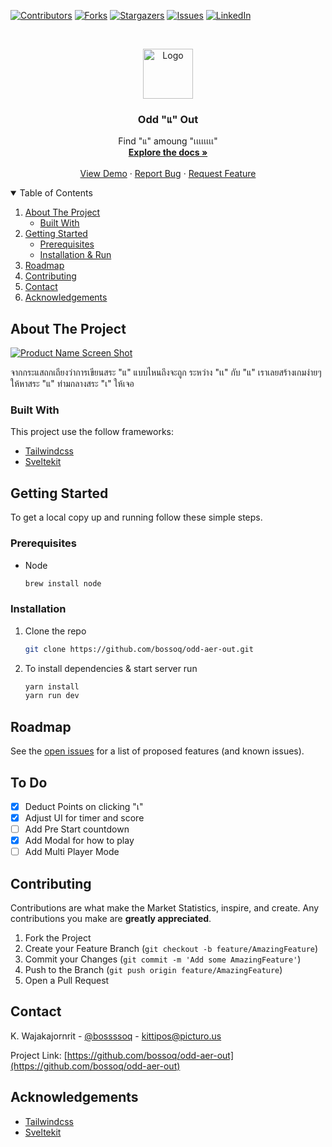 <!--
*** Thanks for checking out the Best-README-Template. If you have a suggestion
*** that would make this better, please fork the repo and create a pull request
*** or simply open an issue with the tag "enhancement".
*** Thanks again! Now go create something AMAZING! :D
-->

<!-- PROJECT SHIELDS -->
<!--
*** I'm using markdown "reference style" links for readability.
*** Reference links are enclosed in brackets [ ] instead of parentheses ( ).
*** See the bottom of this document for the declaration of the reference variables
*** for contributors-url, forks-url, etc. This is an optional, concise syntax you may use.
*** https://www.markdownguide.org/basic-syntax/#reference-style-links
-->
[![Contributors][contributors-shield]][contributors-url]
[![Forks][forks-shield]][forks-url]
[![Stargazers][stars-shield]][stars-url]
[![Issues][issues-shield]][issues-url]
[![LinkedIn][linkedin-shield]][linkedin-url]

<!-- PROJECT LOGO -->
<br />
<p align="center">
  <a href="https://github.com/bossoq/odd-aer-out">
    <img src="https://odd-aer-out.bossoq.live/favicon.png" alt="Logo" width="80" height="80">
  </a>

  <h3 align="center">Odd "แ" Out</h3>

  <p align="center">
    Find "แ" amoung "เเเเเเเเ"
    <br />
    <a href="https://github.com/bossoq/odd-aer-out"><strong>Explore the docs »</strong></a>
    <br />
    <br />
    <a href="https://odd-aer-out.bossoq.live">View Demo</a>
    ·
    <a href="https://github.com/bossoq/odd-aer-out/issues">Report Bug</a>
    ·
    <a href="https://github.com/bossoq/odd-aer-out/issues">Request Feature</a>
  </p>
</p>

<!-- TABLE OF CONTENTS -->
<details open="open">
  <summary>Table of Contents</summary>
  <ol>
    <li>
      <a href="#about-the-project">About The Project</a>
      <ul>
        <li><a href="#built-with">Built With</a></li>
      </ul>
    </li>
    <li>
      <a href="#getting-started">Getting Started</a>
      <ul>
        <li><a href="#prerequisites">Prerequisites</a></li>
        <li><a href="#installation">Installation & Run</a></li>
      </ul>
    </li>
    <li><a href="#roadmap">Roadmap</a></li>
    <li><a href="#contributing">Contributing</a></li>
    <li><a href="#contact">Contact</a></li>
    <li><a href="#acknowledgements">Acknowledgements</a></li>
  </ol>
</details>

<!-- ABOUT THE PROJECT -->
## About The Project

[![Product Name Screen Shot][product-screenshot]](https://odd-aer-out.bossoq.live)

จากกระแสถกเถียงว่าการเขียนสระ "แ" แบบไหนถึงจะถูก ระหว่าง "เเ" กับ "แ" เราเลยสร้างเกมง่ายๆ ให้หาสระ "แ" ท่ามกลางสระ "เ" ให้เจอ

### Built With

This project use the follow frameworks:

* [Tailwindcss](https://tailwindcss.com/)
* [Sveltekit](https://kit.svelte.dev/)

<!-- GETTING STARTED -->
## Getting Started

To get a local copy up and running follow these simple steps.

### Prerequisites

* Node

  ```sh
  brew install node
  ```

### Installation

1. Clone the repo

   ```sh
   git clone https://github.com/bossoq/odd-aer-out.git
   ```

2. To install dependencies & start server run

   ```sh
   yarn install
   yarn run dev
   ```

<!-- ROADMAP -->
## Roadmap

See the [open issues](https://github.com/bossoq/odd-aer-out/issues) for a list of proposed features (and known issues).

<!-- To Do -->
## To Do

- [x] Deduct Points on clicking "เ"
- [x] Adjust UI for timer and score
- [ ] Add Pre Start countdown
- [x] Add Modal for how to play
- [ ] Add Multi Player Mode

<!-- CONTRIBUTING -->
## Contributing

Contributions are what make the Market Statistics, inspire, and create. Any contributions you make are **greatly appreciated**.

1. Fork the Project
2. Create your Feature Branch (`git checkout -b feature/AmazingFeature`)
3. Commit your Changes (`git commit -m 'Add some AmazingFeature'`)
4. Push to the Branch (`git push origin feature/AmazingFeature`)
5. Open a Pull Request

<!-- CONTACT -->
## Contact

K. Wajakajornrit - [@bossssoq](https://twitter.com/bossssoq) - kittipos@picturo.us

Project Link: [https://github.com/bossoq/odd-aer-out](https://github.com/bossoq/odd-aer-out)

<!-- ACKNOWLEDGEMENTS -->
## Acknowledgements

* [Tailwindcss](https://tailwindcss.com/)
* [Sveltekit](https://kit.svelte.dev/)

<!-- MARKDOWN LINKS & IMAGES -->
<!-- https://www.markdownguide.org/basic-syntax/#reference-style-links -->
[contributors-shield]: https://img.shields.io/github/contributors/bossoq/odd-aer-out.svg?style=for-the-badge
[contributors-url]: https://github.com/bossoq/odd-aer-out/graphs/contributors
[forks-shield]: https://img.shields.io/github/forks/bossoq/odd-aer-out.svg?style=for-the-badge
[forks-url]: https://github.com/bossoq/odd-aer-out/network/members
[stars-shield]: https://img.shields.io/github/stars/bossoq/odd-aer-out.svg?style=for-the-badge
[stars-url]: https://github.com/bossoq/odd-aer-out/stargazers
[issues-shield]: https://img.shields.io/github/issues/bossoq/odd-aer-out.svg?style=for-the-badge
[issues-url]: https://github.com/bossoq/odd-aer-out/issues
[linkedin-shield]: https://img.shields.io/badge/-LinkedIn-black.svg?style=for-the-badge&logo=linkedin&colorB=555
[linkedin-url]: https://linkedin.com/in/kittiposw
[product-screenshot]: https://odd-aer-out.bossoq.live/screenshot.jpg